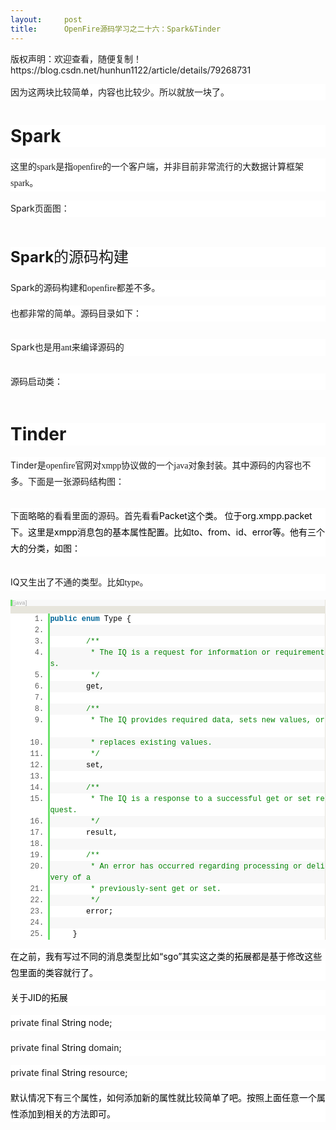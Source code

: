 ```yaml
---
layout:     post
title:      OpenFire源码学习之二十六：Spark&Tinder
---
```

<div id="article_content" class="article_content clearfix csdn-tracking-statistics" data-pid="blog" data-mod="popu_307" data-dsm="post">
								<div class="article-copyright">
					版权声明：欢迎查看，随便复制！					https://blog.csdn.net/hunhun1122/article/details/79268731				</div>
								            <link rel="stylesheet" href="https://csdnimg.cn/release/phoenix/template/css/ck_htmledit_views-f76675cdea.css">
						<div class="htmledit_views" id="content_views">
                
<p style="line-height:26px;background-color:rgb(255,255,255);">
因为这两块比较简单，内容也比较少。所以就放一块了。</p>
<p style="line-height:26px;background-color:rgb(255,255,255);">
</p>
<h1 style="font-size:28px;line-height:36px;text-align:justify;background-color:rgb(255,255,255);">
<a name="t0" style="font-weight:400;"></a>Spark</h1>
<p style="line-height:26px;background-color:rgb(255,255,255);">
</p>
<p style="line-height:26px;background-color:rgb(255,255,255);">
这里的<span style="font-family:'Times New Roman';">spark</span><span style="font-family:'宋体';">是指</span><span style="font-family:'Times New Roman';">openfire</span><span style="font-family:'宋体';">的一个客户端，并非目前非常流行的大数据计算框架</span><span style="font-family:'Times New Roman';">spark</span><span style="font-family:'宋体';">。</span></p>
<p style="line-height:26px;background-color:rgb(255,255,255);">
Spark<span style="font-family:'宋体';">页面图：</span></p>
<img src="https://img-blog.csdn.net/20150204114621047?watermark/2/text/aHR0cDovL2Jsb2cuY3Nkbi5uZXQvaHV3ZW5mZW5nXzIwMTE=/font/5a6L5L2T/fontsize/400/fill/I0JBQkFCMA==/dissolve/70/gravity/Center" alt="" style="border:0px;margin-left:0px;color:rgb(79,79,79);text-align:justify;background-color:rgb(255,255,255);"><p style="line-height:26px;background-color:rgb(255,255,255);">
</p>
<h2 style="font-size:24px;line-height:32px;text-align:justify;background-color:rgb(255,255,255);">
<a name="t1" style="font-weight:400;"></a>Spark<span style="font-weight:400;font-family:'黑体';">的源码构建</span></h2>
<p style="line-height:26px;background-color:rgb(255,255,255);">
</p>
<p style="line-height:26px;background-color:rgb(255,255,255);">
Spark<span style="font-family:'宋体';">的源码构建和</span><span style="font-family:'Times New Roman';">openfire</span><span style="font-family:'宋体';">都差不多。</span></p>
<p style="line-height:26px;background-color:rgb(255,255,255);">
也都非常的简单。源码目录如下：</p>
<img src="https://img-blog.csdn.net/20150204114624464?watermark/2/text/aHR0cDovL2Jsb2cuY3Nkbi5uZXQvaHV3ZW5mZW5nXzIwMTE=/font/5a6L5L2T/fontsize/400/fill/I0JBQkFCMA==/dissolve/70/gravity/Center" alt="" style="border:0px;margin-left:0px;color:rgb(79,79,79);text-align:justify;background-color:rgb(255,255,255);"><p style="line-height:26px;background-color:rgb(255,255,255);">
</p>
<p style="line-height:26px;background-color:rgb(255,255,255);">
Spark<span style="font-family:'宋体';">也是用</span><span style="font-family:'Times New Roman';">ant</span><span style="font-family:'宋体';">来编译源码的</span></p>
<img src="https://img-blog.csdn.net/20150204114628770?watermark/2/text/aHR0cDovL2Jsb2cuY3Nkbi5uZXQvaHV3ZW5mZW5nXzIwMTE=/font/5a6L5L2T/fontsize/400/fill/I0JBQkFCMA==/dissolve/70/gravity/Center" alt="" style="border:0px;margin-left:0px;color:rgb(79,79,79);text-align:justify;background-color:rgb(255,255,255);"><p style="line-height:26px;background-color:rgb(255,255,255);">
</p>
<p style="line-height:26px;background-color:rgb(255,255,255);">
源码启动类：</p>
<img src="https://img-blog.csdn.net/20150204114633231?watermark/2/text/aHR0cDovL2Jsb2cuY3Nkbi5uZXQvaHV3ZW5mZW5nXzIwMTE=/font/5a6L5L2T/fontsize/400/fill/I0JBQkFCMA==/dissolve/70/gravity/Center" alt="" style="border:0px;margin-left:0px;color:rgb(79,79,79);text-align:justify;background-color:rgb(255,255,255);"><p style="line-height:26px;background-color:rgb(255,255,255);">
</p>
<h1 style="font-size:28px;line-height:36px;text-align:justify;background-color:rgb(255,255,255);">
<a name="t2" style="font-weight:400;"></a>Tinder</h1>
<p style="line-height:26px;background-color:rgb(255,255,255);">
</p>
<p style="line-height:26px;background-color:rgb(255,255,255);">
Tinder<span style="font-family:'宋体';">是</span><span style="font-family:'Times New Roman';">openfire</span><span style="font-family:'宋体';">官网对</span><span style="font-family:'Times New Roman';">xmpp</span><span style="font-family:'宋体';">协议做的一个</span><span style="font-family:'Times New Roman';">java</span><span style="font-family:'宋体';">对象封装。其中源码的内容也不多。下面是一张源码结构图：</span></p>
<img src="https://img-blog.csdn.net/20150204114636976?watermark/2/text/aHR0cDovL2Jsb2cuY3Nkbi5uZXQvaHV3ZW5mZW5nXzIwMTE=/font/5a6L5L2T/fontsize/400/fill/I0JBQkFCMA==/dissolve/70/gravity/Center" alt="" style="border:0px;margin-left:0px;color:rgb(79,79,79);text-align:justify;background-color:rgb(255,255,255);"><p style="line-height:26px;background-color:rgb(255,255,255);">
</p>
<p style="line-height:26px;background-color:rgb(255,255,255);">
下面略略的看看里面的源码。首先看看<span style="color:rgb(0,0,0);">Packet</span><span style="color:rgb(0,0,0);">这个类。</span><span style="color:rgb(0,0,0);"> 位于</span><span style="color:rgb(0,0,0);">org.xmpp.packet</span><span style="color:rgb(0,0,0);">下。这里是</span><span style="color:rgb(0,0,0);">xmpp消息包的基本属性配置。比如to、from、id、error等。他有三个大的分类，如图：</span></p>
<img src="https://img-blog.csdn.net/20150204114640548?watermark/2/text/aHR0cDovL2Jsb2cuY3Nkbi5uZXQvaHV3ZW5mZW5nXzIwMTE=/font/5a6L5L2T/fontsize/400/fill/I0JBQkFCMA==/dissolve/70/gravity/Center" alt="" style="border:0px;margin-left:0px;color:rgb(79,79,79);text-align:justify;background-color:rgb(255,255,255);"><p style="line-height:26px;background-color:rgb(255,255,255);">
</p>
<p style="line-height:26px;background-color:rgb(255,255,255);">
IQ<span style="font-family:'宋体';">又生出了不通的类型。比如</span><span style="font-family:'Times New Roman';">type</span><span style="font-family:'宋体';">。</span></p>
<div class="dp-highlighter bg_java" style="font-family:Consolas, 'Courier New', Courier, mono, serif;font-size:12px;background-color:rgb(231,229,220);color:rgb(79,79,79);">
<div class="bar">
<div class="tools" style="font-size:9px;line-height:normal;font-family:Verdana, Geneva, Arial, Helvetica, sans-serif;color:#C0C0C0;background-color:rgb(248,248,248);border-left:3px solid rgb(108,226,108);border-right:1px solid rgb(231,229,220);">
<strong>[java]</strong> <a href="http://blog.csdn.net/huwenfeng_2011/article/details/43484131#" rel="nofollow" class="ViewSource" title="view plain" style="background-color:inherit;border:none;font-size:9px;display:inline-block;width:16px;text-indent:-2000px;">view
 plain</a><span class="tracking-ad"> <a href="http://blog.csdn.net/huwenfeng_2011/article/details/43484131#" rel="nofollow" class="CopyToClipboard" title="copy" style="background-color:inherit;border:none;font-size:9px;display:inline-block;width:16px;text-indent:-2000px;">copy</a></span>
<div style="width:16px;z-index:99;">
</div>
<span class="tracking-ad"></span></div>
</div>
<ol start="1" class="dp-j" style="margin-left:0px;border-top:none;border-right:1px solid rgb(231,229,220);border-bottom:none;border-left:none;background-color:rgb(255,255,255);color:rgb(92,92,92);"><li class="alt" style="margin-left:40px;list-style-type:decimal;border-top:none;border-right:none;border-bottom:none;border-left:3px solid rgb(108,226,108);color:inherit;line-height:18px;list-style-position:outside !important;">
<span style="border:none;color:rgb(0,0,0);background-color:inherit;"><span class="keyword" style="font-weight:700;background-color:inherit;color:rgb(0,102,153);border:none;">public</span><span style="border:none;background-color:inherit;"> </span><span class="keyword" style="font-weight:700;background-color:inherit;color:rgb(0,102,153);border:none;">enum</span><span style="border:none;background-color:inherit;"> Type {  </span></span></li><li style="margin-left:40px;list-style-type:decimal;border-top:none;border-right:none;border-bottom:none;border-left:3px solid rgb(108,226,108);background-color:rgb(248,248,248);line-height:18px;list-style-position:outside !important;">
<span style="border:none;color:rgb(0,0,0);background-color:inherit;">  </span></li><li class="alt" style="margin-left:40px;list-style-type:decimal;border-top:none;border-right:none;border-bottom:none;border-left:3px solid rgb(108,226,108);color:inherit;line-height:18px;list-style-position:outside !important;">
<span style="border:none;color:rgb(0,0,0);background-color:inherit;">        <span class="comment" style="border:none;color:rgb(0,130,0);background-color:inherit;">/**</span> </span></li><li style="margin-left:40px;list-style-type:decimal;border-top:none;border-right:none;border-bottom:none;border-left:3px solid rgb(108,226,108);background-color:rgb(248,248,248);line-height:18px;list-style-position:outside !important;">
<span style="border:none;color:rgb(0,0,0);background-color:inherit;"><span class="comment" style="border:none;color:rgb(0,130,0);background-color:inherit;">         * The IQ is a request for information or requirements.</span> </span></li><li class="alt" style="margin-left:40px;list-style-type:decimal;border-top:none;border-right:none;border-bottom:none;border-left:3px solid rgb(108,226,108);color:inherit;line-height:18px;list-style-position:outside !important;">
<span style="border:none;color:rgb(0,0,0);background-color:inherit;"><span class="comment" style="border:none;color:rgb(0,130,0);background-color:inherit;">         */</span><span style="border:none;background-color:inherit;">  </span></span></li><li style="margin-left:40px;list-style-type:decimal;border-top:none;border-right:none;border-bottom:none;border-left:3px solid rgb(108,226,108);background-color:rgb(248,248,248);line-height:18px;list-style-position:outside !important;">
<span style="border:none;color:rgb(0,0,0);background-color:inherit;">        get,  </span></li><li class="alt" style="margin-left:40px;list-style-type:decimal;border-top:none;border-right:none;border-bottom:none;border-left:3px solid rgb(108,226,108);color:inherit;line-height:18px;list-style-position:outside !important;">
<span style="border:none;color:rgb(0,0,0);background-color:inherit;">  </span></li><li style="margin-left:40px;list-style-type:decimal;border-top:none;border-right:none;border-bottom:none;border-left:3px solid rgb(108,226,108);background-color:rgb(248,248,248);line-height:18px;list-style-position:outside !important;">
<span style="border:none;color:rgb(0,0,0);background-color:inherit;">        <span class="comment" style="border:none;color:rgb(0,130,0);background-color:inherit;">/**</span> </span></li><li class="alt" style="margin-left:40px;list-style-type:decimal;border-top:none;border-right:none;border-bottom:none;border-left:3px solid rgb(108,226,108);color:inherit;line-height:18px;list-style-position:outside !important;">
<span style="border:none;color:rgb(0,0,0);background-color:inherit;"><span class="comment" style="border:none;color:rgb(0,130,0);background-color:inherit;">         * The IQ provides required data, sets new values, or</span> </span></li><li style="margin-left:40px;list-style-type:decimal;border-top:none;border-right:none;border-bottom:none;border-left:3px solid rgb(108,226,108);background-color:rgb(248,248,248);line-height:18px;list-style-position:outside !important;">
<span style="border:none;color:rgb(0,0,0);background-color:inherit;"><span class="comment" style="border:none;color:rgb(0,130,0);background-color:inherit;">         * replaces existing values.</span> </span></li><li class="alt" style="margin-left:40px;list-style-type:decimal;border-top:none;border-right:none;border-bottom:none;border-left:3px solid rgb(108,226,108);color:inherit;line-height:18px;list-style-position:outside !important;">
<span style="border:none;color:rgb(0,0,0);background-color:inherit;"><span class="comment" style="border:none;color:rgb(0,130,0);background-color:inherit;">         */</span><span style="border:none;background-color:inherit;">  </span></span></li><li style="margin-left:40px;list-style-type:decimal;border-top:none;border-right:none;border-bottom:none;border-left:3px solid rgb(108,226,108);background-color:rgb(248,248,248);line-height:18px;list-style-position:outside !important;">
<span style="border:none;color:rgb(0,0,0);background-color:inherit;">        set,  </span></li><li class="alt" style="margin-left:40px;list-style-type:decimal;border-top:none;border-right:none;border-bottom:none;border-left:3px solid rgb(108,226,108);color:inherit;line-height:18px;list-style-position:outside !important;">
<span style="border:none;color:rgb(0,0,0);background-color:inherit;">  </span></li><li style="margin-left:40px;list-style-type:decimal;border-top:none;border-right:none;border-bottom:none;border-left:3px solid rgb(108,226,108);background-color:rgb(248,248,248);line-height:18px;list-style-position:outside !important;">
<span style="border:none;color:rgb(0,0,0);background-color:inherit;">        <span class="comment" style="border:none;color:rgb(0,130,0);background-color:inherit;">/**</span> </span></li><li class="alt" style="margin-left:40px;list-style-type:decimal;border-top:none;border-right:none;border-bottom:none;border-left:3px solid rgb(108,226,108);color:inherit;line-height:18px;list-style-position:outside !important;">
<span style="border:none;color:rgb(0,0,0);background-color:inherit;"><span class="comment" style="border:none;color:rgb(0,130,0);background-color:inherit;">         * The IQ is a response to a successful get or set request.</span> </span></li><li style="margin-left:40px;list-style-type:decimal;border-top:none;border-right:none;border-bottom:none;border-left:3px solid rgb(108,226,108);background-color:rgb(248,248,248);line-height:18px;list-style-position:outside !important;">
<span style="border:none;color:rgb(0,0,0);background-color:inherit;"><span class="comment" style="border:none;color:rgb(0,130,0);background-color:inherit;">         */</span><span style="border:none;background-color:inherit;">  </span></span></li><li class="alt" style="margin-left:40px;list-style-type:decimal;border-top:none;border-right:none;border-bottom:none;border-left:3px solid rgb(108,226,108);color:inherit;line-height:18px;list-style-position:outside !important;">
<span style="border:none;color:rgb(0,0,0);background-color:inherit;">        result,  </span></li><li style="margin-left:40px;list-style-type:decimal;border-top:none;border-right:none;border-bottom:none;border-left:3px solid rgb(108,226,108);background-color:rgb(248,248,248);line-height:18px;list-style-position:outside !important;">
<span style="border:none;color:rgb(0,0,0);background-color:inherit;">  </span></li><li class="alt" style="margin-left:40px;list-style-type:decimal;border-top:none;border-right:none;border-bottom:none;border-left:3px solid rgb(108,226,108);color:inherit;line-height:18px;list-style-position:outside !important;">
<span style="border:none;color:rgb(0,0,0);background-color:inherit;">        <span class="comment" style="border:none;color:rgb(0,130,0);background-color:inherit;">/**</span> </span></li><li style="margin-left:40px;list-style-type:decimal;border-top:none;border-right:none;border-bottom:none;border-left:3px solid rgb(108,226,108);background-color:rgb(248,248,248);line-height:18px;list-style-position:outside !important;">
<span style="border:none;color:rgb(0,0,0);background-color:inherit;"><span class="comment" style="border:none;color:rgb(0,130,0);background-color:inherit;">         * An error has occurred regarding processing or delivery of a</span> </span></li><li class="alt" style="margin-left:40px;list-style-type:decimal;border-top:none;border-right:none;border-bottom:none;border-left:3px solid rgb(108,226,108);color:inherit;line-height:18px;list-style-position:outside !important;">
<span style="border:none;color:rgb(0,0,0);background-color:inherit;"><span class="comment" style="border:none;color:rgb(0,130,0);background-color:inherit;">         * previously-sent get or set.</span> </span></li><li style="margin-left:40px;list-style-type:decimal;border-top:none;border-right:none;border-bottom:none;border-left:3px solid rgb(108,226,108);background-color:rgb(248,248,248);line-height:18px;list-style-position:outside !important;">
<span style="border:none;color:rgb(0,0,0);background-color:inherit;"><span class="comment" style="border:none;color:rgb(0,130,0);background-color:inherit;">         */</span><span style="border:none;background-color:inherit;">  </span></span></li><li class="alt" style="margin-left:40px;list-style-type:decimal;border-top:none;border-right:none;border-bottom:none;border-left:3px solid rgb(108,226,108);color:inherit;line-height:18px;list-style-position:outside !important;">
<span style="border:none;color:rgb(0,0,0);background-color:inherit;">        error;  </span></li><li style="margin-left:40px;list-style-type:decimal;border-top:none;border-right:none;border-bottom:none;border-left:3px solid rgb(108,226,108);background-color:rgb(248,248,248);line-height:18px;list-style-position:outside !important;">
<span style="border:none;color:rgb(0,0,0);background-color:inherit;">  </span></li><li class="alt" style="margin-left:40px;list-style-type:decimal;border-top:none;border-right:none;border-bottom:none;border-left:3px solid rgb(108,226,108);color:inherit;line-height:18px;list-style-position:outside !important;">
<span style="border:none;color:rgb(0,0,0);background-color:inherit;">　　　}  </span></li></ol></div>
<p style="line-height:26px;background-color:rgb(255,255,255);">
<span style="color:rgb(0,0,0);">在之前，我有写过不同的消息类型比如“sgo”其实这之类的拓展都是基于修改这些包里面的类容就行了。</span></p>
<p style="line-height:26px;background-color:rgb(255,255,255);">
<span style="color:rgb(0,0,0);">关于JID的拓展</span></p>
<p style="line-height:26px;background-color:rgb(255,255,255);">
<span>private</span><span style="color:rgb(0,0,0);"> </span><span>final</span><span style="color:rgb(0,0,0);"> String </span><span>node</span><span style="color:rgb(0,0,0);">;</span></p>
<p style="line-height:26px;background-color:rgb(255,255,255);">
<span>private</span><span style="color:rgb(0,0,0);"> </span><span>final</span><span style="color:rgb(0,0,0);"> String </span><span>domain</span><span style="color:rgb(0,0,0);">;</span></p>
<p style="line-height:26px;background-color:rgb(255,255,255);">
<span>private</span><span style="color:rgb(0,0,0);"> </span><span>final</span><span style="color:rgb(0,0,0);"> String </span><span>resource</span><span style="color:rgb(0,0,0);">;</span></p>
<p style="line-height:26px;background-color:rgb(255,255,255);">
<span style="color:rgb(0,0,0);">默认情况下有三个属性，如何添加新的属性就比较简单了吧。按照上面任意一个属性添加到相关的方法即可。</span></p>
            </div>
                </div>